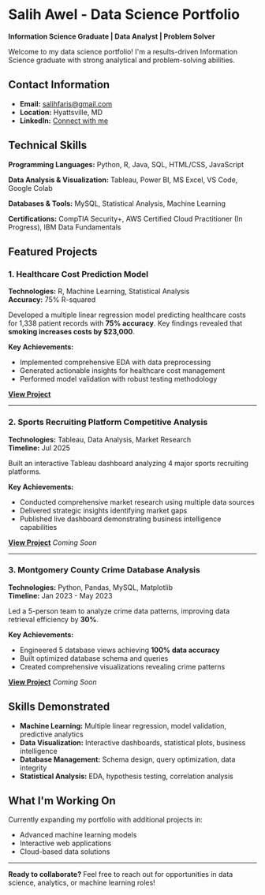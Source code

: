 # Salih Awel - Data Science Portfolio

**Information Science Graduate | Data Analyst | Problem Solver**

Welcome to my data science portfolio! I'm a results-driven Information Science graduate with strong analytical and problem-solving abilities.

## Contact Information
- **Email:** salihfaris@gmail.com
- **Location:** Hyattsville, MD
- **LinkedIn:** [Connect with me](https://linkedin.com/in/your-profile)

## Technical Skills

**Programming Languages:** Python, R, Java, SQL, HTML/CSS, JavaScript

**Data Analysis & Visualization:** Tableau, Power BI, MS Excel, VS Code, Google Colab

**Databases & Tools:** MySQL, Statistical Analysis, Machine Learning

**Certifications:** CompTIA Security+, AWS Certified Cloud Practitioner (In Progress), IBM Data Fundamentals

## Featured Projects

### 1. Healthcare Cost Prediction Model
**Technologies:** R, Machine Learning, Statistical Analysis  
**Accuracy:** 75% R-squared

Developed a multiple linear regression model predicting healthcare costs for 1,338 patient records with **75% accuracy**. Key findings revealed that **smoking increases costs by $23,000**.

**Key Achievements:**
- Implemented comprehensive EDA with data preprocessing
- Generated actionable insights for healthcare cost management  
- Performed model validation with robust testing methodology

**[View Project](https://github.com/swaly1404/healthcare-cost-prediction-model)**

---

### 2. Sports Recruiting Platform Competitive Analysis
**Technologies:** Tableau, Data Analysis, Market Research  
**Timeline:** Jul 2025

Built an interactive Tableau dashboard analyzing 4 major sports recruiting platforms.

**Key Achievements:**
- Conducted comprehensive market research using multiple data sources
- Delivered strategic insights identifying market gaps
- Published live dashboard demonstrating business intelligence capabilities

**[View Project](#)** *Coming Soon*

---

### 3. Montgomery County Crime Database Analysis
**Technologies:** Python, Pandas, MySQL, Matplotlib  
**Timeline:** Jan 2023 - May 2023

Led a 5-person team to analyze crime data patterns, improving data retrieval efficiency by **30%**.

**Key Achievements:**
- Engineered 5 database views achieving **100% data accuracy**
- Built optimized database schema and queries
- Created comprehensive visualizations revealing crime patterns

**[View Project](#)** *Coming Soon*

## Skills Demonstrated
- **Machine Learning:** Multiple linear regression, model validation, predictive analytics
- **Data Visualization:** Interactive dashboards, statistical plots, business intelligence  
- **Database Management:** Schema design, query optimization, data integrity
- **Statistical Analysis:** EDA, hypothesis testing, correlation analysis

## What I'm Working On
Currently expanding my portfolio with additional projects in:
- Advanced machine learning models
- Interactive web applications
- Cloud-based data solutions

---

**Ready to collaborate?** Feel free to reach out for opportunities in data science, analytics, or machine learning roles!

